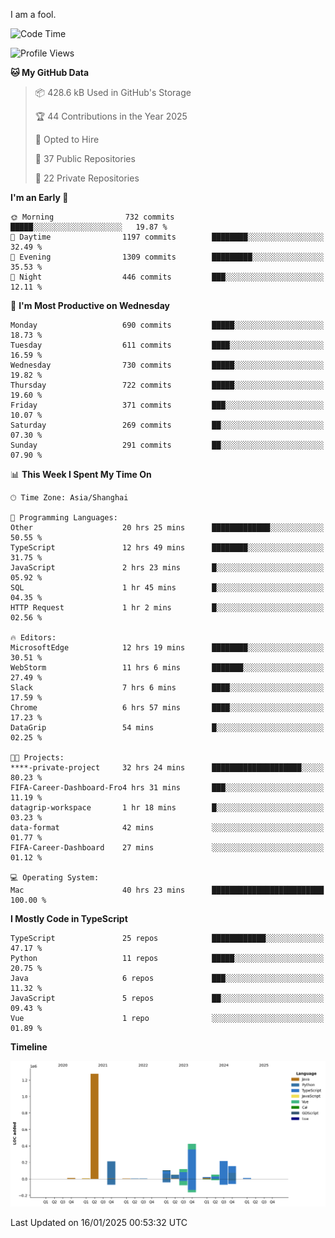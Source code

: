 I am a fool.

<!--START_SECTION:waka-->
![Code Time](http://img.shields.io/badge/Code%20Time-2%2C440%20hrs%2021%20mins-blue)

![Profile Views](http://img.shields.io/badge/Profile%20Views-0-blue)

**🐱 My GitHub Data** 

> 📦 428.6 kB Used in GitHub's Storage 
 > 
> 🏆 44 Contributions in the Year 2025
 > 
> 💼 Opted to Hire
 > 
> 📜 37 Public Repositories 
 > 
> 🔑 22 Private Repositories 
 > 
**I'm an Early 🐤** 

```text
🌞 Morning                732 commits         █████░░░░░░░░░░░░░░░░░░░░   19.87 % 
🌆 Daytime                1197 commits        ████████░░░░░░░░░░░░░░░░░   32.49 % 
🌃 Evening                1309 commits        █████████░░░░░░░░░░░░░░░░   35.53 % 
🌙 Night                  446 commits         ███░░░░░░░░░░░░░░░░░░░░░░   12.11 % 
```
📅 **I'm Most Productive on Wednesday** 

```text
Monday                   690 commits         █████░░░░░░░░░░░░░░░░░░░░   18.73 % 
Tuesday                  611 commits         ████░░░░░░░░░░░░░░░░░░░░░   16.59 % 
Wednesday                730 commits         █████░░░░░░░░░░░░░░░░░░░░   19.82 % 
Thursday                 722 commits         █████░░░░░░░░░░░░░░░░░░░░   19.60 % 
Friday                   371 commits         ███░░░░░░░░░░░░░░░░░░░░░░   10.07 % 
Saturday                 269 commits         ██░░░░░░░░░░░░░░░░░░░░░░░   07.30 % 
Sunday                   291 commits         ██░░░░░░░░░░░░░░░░░░░░░░░   07.90 % 
```


📊 **This Week I Spent My Time On** 

```text
🕑︎ Time Zone: Asia/Shanghai

💬 Programming Languages: 
Other                    20 hrs 25 mins      █████████████░░░░░░░░░░░░   50.55 % 
TypeScript               12 hrs 49 mins      ████████░░░░░░░░░░░░░░░░░   31.75 % 
JavaScript               2 hrs 23 mins       █░░░░░░░░░░░░░░░░░░░░░░░░   05.92 % 
SQL                      1 hr 45 mins        █░░░░░░░░░░░░░░░░░░░░░░░░   04.35 % 
HTTP Request             1 hr 2 mins         █░░░░░░░░░░░░░░░░░░░░░░░░   02.56 % 

🔥 Editors: 
MicrosoftEdge            12 hrs 19 mins      ████████░░░░░░░░░░░░░░░░░   30.51 % 
WebStorm                 11 hrs 6 mins       ███████░░░░░░░░░░░░░░░░░░   27.49 % 
Slack                    7 hrs 6 mins        ████░░░░░░░░░░░░░░░░░░░░░   17.59 % 
Chrome                   6 hrs 57 mins       ████░░░░░░░░░░░░░░░░░░░░░   17.23 % 
DataGrip                 54 mins             █░░░░░░░░░░░░░░░░░░░░░░░░   02.25 % 

🐱‍💻 Projects: 
****-private-project     32 hrs 24 mins      ████████████████████░░░░░   80.23 % 
FIFA-Career-Dashboard-Fro4 hrs 31 mins       ███░░░░░░░░░░░░░░░░░░░░░░   11.19 % 
datagrip-workspace       1 hr 18 mins        █░░░░░░░░░░░░░░░░░░░░░░░░   03.23 % 
data-format              42 mins             ░░░░░░░░░░░░░░░░░░░░░░░░░   01.77 % 
FIFA-Career-Dashboard    27 mins             ░░░░░░░░░░░░░░░░░░░░░░░░░   01.12 % 

💻 Operating System: 
Mac                      40 hrs 23 mins      █████████████████████████   100.00 % 
```

**I Mostly Code in TypeScript** 

```text
TypeScript               25 repos            ████████████░░░░░░░░░░░░░   47.17 % 
Python                   11 repos            █████░░░░░░░░░░░░░░░░░░░░   20.75 % 
Java                     6 repos             ███░░░░░░░░░░░░░░░░░░░░░░   11.32 % 
JavaScript               5 repos             ██░░░░░░░░░░░░░░░░░░░░░░░   09.43 % 
Vue                      1 repo              ░░░░░░░░░░░░░░░░░░░░░░░░░   01.89 % 
```



**Timeline**

![Lines of Code chart](https://raw.githubusercontent.com/VeejaLiu/VeejaLiu/master/assets/bar_graph.png)


 Last Updated on 16/01/2025 00:53:32 UTC
<!--END_SECTION:waka-->
